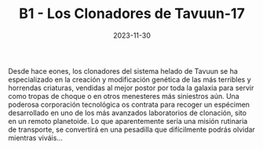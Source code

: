 ﻿---
title: B1 - Los Clonadores de Tavuun-17
summary: Los clonadores de Tavuum-17 es una aventura de La Marca Estelar para personajes de nivel 1. Está pensada para ser la primera o segunda aventura de un nuevo grupo de personajes y es bastante fácil de introducir dentro de una campaña en curso
authors:
  - José Carlos Domínguez
date: 2023-11-30
type: post
categories:
- La Marca Estelar
- Linea B
tags:
- Exploración
- Iniciación
minlevels: "1"
maxlevels: ""
prices: 9€
session: "3"
mincharacters: "4"
maxcharacters: "6"
eval: oficial
cover: "b1-los-clonadores-de-tavuun-17.jpg"
download: "b1-los-clonadores-de-tavuun-17.pdf"
moreinfo: "https://tesorosdelamarca.com/producto/los-clonadores-de-tavuun-17/"
license: "OGL"
draft: false

---

Desde hace eones, los clonadores del sistema helado de Tavuun se ha especializado en la creación y modificación genética de las más terribles y horrendas criaturas, vendidas al mejor postor por toda la galaxia para servir como tropas de choque o en otros menesteres más siniestros aún.
Una poderosa corporación tecnológica os contrata para recoger un espécimen desarrollado en uno de los más avanzados laboratorios de clonación, sito en un remoto planetoide.
Lo que aparentemente sería una misión rutinaria de transporte, se convertirá en una pesadilla que difícilmente podrás olvidar mientras viváis…